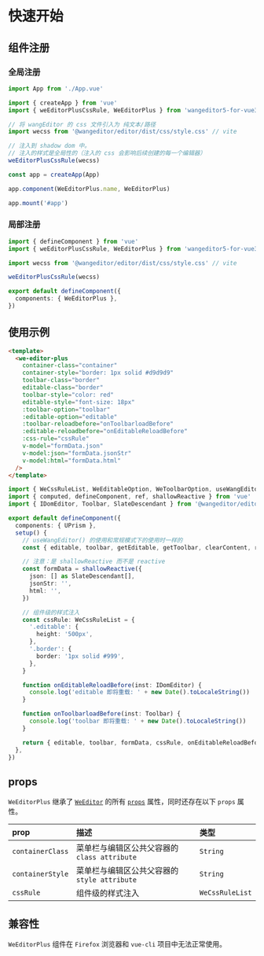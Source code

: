 # 快速开始

## 组件注册

### 全局注册

```ts
import App from './App.vue'

import { createApp } from 'vue'
import { weEditorPlusCssRule, WeEditorPlus } from 'wangeditor5-for-vue3'

// 将 wangEditor 的 css 文件引入为 纯文本/路径
import wecss from '@wangeditor/editor/dist/css/style.css' // vite

// 注入到 shadow dom 中。
// 注入的样式是全局性的（注入的 css 会影响后续创建的每一个编辑器）
weEditorPlusCssRule(wecss)

const app = createApp(App)

app.component(WeEditorPlus.name, WeEditorPlus)

app.mount('#app')
```

### 局部注册

```ts
import { defineComponent } from 'vue'
import { weEditorPlusCssRule, WeEditorPlus } from 'wangeditor5-for-vue3'

import wecss from '@wangeditor/editor/dist/css/style.css' // vite

weEditorPlusCssRule(wecss)

export default defineComponent({
  components: { WeEditorPlus },
})
```

## 使用示例

```html
<template>
  <we-editor-plus
    container-class="container"
    container-style="border: 1px solid #d9d9d9"
    toolbar-class="border"
    editable-class="border"
    toolbar-style="color: red"
    editable-style="font-size: 18px"
    :toolbar-option="toolbar"
    :editable-option="editable"
    :toolbar-reloadbefore="onToolbarloadBefore"
    :editable-reloadbefore="onEditableReloadBefore"
    :css-rule="cssRule"
    v-model="formData.json"
    v-model:json="formData.jsonStr"
    v-model:html="formData.html"
  />
</template>
```

```ts
import { WeCssRuleList, WeEditableOption, WeToolbarOption, useWangEditor } from 'wangeditor5-for-vue3'
import { computed, defineComponent, ref, shallowReactive } from 'vue'
import { IDomEditor, Toolbar, SlateDescendant } from '@wangeditor/editor'

export default defineComponent({
  components: { UPrism },
  setup() {
    // useWangEditor() 的使用和常规模式下的使用时一样的
    const { editable, toolbar, getEditable, getToolbar, clearContent, reloadEditor } = useWangEditor()

    // 注意：是 shallowReactive 而不是 reactive
    const formData = shallowReactive({
      json: [] as SlateDescendant[],
      jsonStr: '',
      html: '',
    })

    // 组件级的样式注入
    const cssRule: WeCssRuleList = {
      '.editable': {
        height: '500px',
      },
      '.border': {
        border: '1px solid #999',
      },
    }

    function onEditableReloadBefore(inst: IDomEditor) {
      console.log('editable 即将重载: ' + new Date().toLocaleString())
    }

    function onToolbarloadBefore(inst: Toolbar) {
      console.log('toolbar 即将重载: ' + new Date().toLocaleString())
    }

    return { editable, toolbar, formData, cssRule, onEditableReloadBefore, onToolbarloadBefore }
  },
})
```

## props

`WeEditorPlus` 继承了 [`WeEditor`](../guide/props.md#weeditor) 的所有 [`props`](../guide/README.md#props) 属性，同时还存在以下 `props` 属性。

| prop             | 描述                                         | 类型            |
| :--------------- | :------------------------------------------- | :-------------- |
| `containerClass` | 菜单栏与编辑区公共父容器的 `class attribute` | `String`        |
| `containerStyle` | 菜单栏与编辑区公共父容器的 `style attribute` | `String`        |
| `cssRule`        | 组件级的样式注入                             | `WeCssRuleList` |

## 兼容性

`WeEditorPlus` 组件在 `Firefox` 浏览器和 `vue-cli` 项目中无法正常使用。
